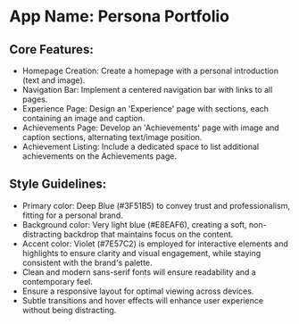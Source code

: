 # **App Name**: Persona Portfolio

## Core Features:

- Homepage Creation: Create a homepage with a personal introduction (text and image).
- Navigation Bar: Implement a centered navigation bar with links to all pages.
- Experience Page: Design an 'Experience' page with sections, each containing an image and caption.
- Achievements Page: Develop an 'Achievements' page with image and caption sections, alternating text/image position.
- Achievement Listing: Include a dedicated space to list additional achievements on the Achievements page.

## Style Guidelines:

- Primary color: Deep Blue (#3F51B5) to convey trust and professionalism, fitting for a personal brand.
- Background color: Very light blue (#E8EAF6), creating a soft, non-distracting backdrop that maintains focus on the content.
- Accent color: Violet (#7E57C2) is employed for interactive elements and highlights to ensure clarity and visual engagement, while staying consistent with the brand's palette.
- Clean and modern sans-serif fonts will ensure readability and a contemporary feel.
- Ensure a responsive layout for optimal viewing across devices.
- Subtle transitions and hover effects will enhance user experience without being distracting.